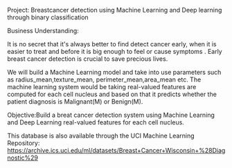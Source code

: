 Project: Breastcancer detection using Machine Learning and Deep learning through binary classification

Business Understanding:

It is no secret that it's always better to find detect cancer early, when it is easier to treat and before it is big enough to feel or cause symptoms . Early breast cancer detection is crucial to save precious lives.

We will build a Machine Learning model and take into use parameters such as radius_mean,texture_mean, perimeter_mean,area_mean etc. The machine learning system would be taking real-valued features are computed for each cell nucleus and based on that it predicts whether the patient diagnosis is Malignant(M) or Benign(M).

Objective:Build a breat cancer detection system using Machine Learning and Deep Learning real-valued features for each cell nucleus.

This database is also available through the UCI Machine Learning Repository: https://archive.ics.uci.edu/ml/datasets/Breast+Cancer+Wisconsin+%28Diagnostic%29
